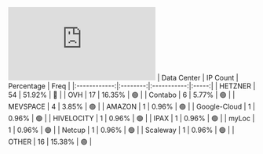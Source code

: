 ![Diagramm](https://github.com/obajay/StateSync-snapshots/blob/main/Projects/Rebus/1/README.md)
| Data Center | IP Count | Percentage | Freq |
|:------------:|:--------:|:-----------:|:-----:|
| HETZNER | 54 | 51.92% | 🔴 |
| OVH | 17 | 16.35% | 🟢 |
| Contabo | 6 | 5.77% | 🟢 |
| MEVSPACE | 4 | 3.85% | 🟢 |
| AMAZON | 1 | 0.96% | 🟢 |
| Google-Cloud | 1 | 0.96% | 🟢 |
| HIVELOCITY | 1 | 0.96% | 🟢 |
| IPAX | 1 | 0.96% | 🟢 |
| myLoc | 1 | 0.96% | 🟢 |
| Netcup | 1 | 0.96% | 🟢 |
| Scaleway | 1 | 0.96% | 🟢 |
| OTHER | 16 | 15.38% | 🟢 |
